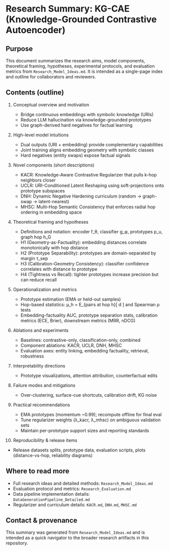Research Summary: KG-CAE (Knowledge-Grounded Contrastive Autoencoder)
===============================================================

Purpose
-------

This document summarizes the research aims, model components, theoretical framing, hypotheses, experimental protocols, and evaluation metrics from `Research_Model_Ideas.md`. It is intended as a single-page index and outline for collaborators and reviewers.

Contents (outline)
------------------

1. Conceptual overview and motivation
   - Bridge continuous embeddings with symbolic knowledge (URIs)
   - Reduce LLM hallucination via knowledge-grounded prototypes
   - Use graph-derived hard negatives for factual learning

2. High-level model intuitions
   - Dual outputs (URI + embedding) provide complementary capabilities
   - Joint training aligns embedding geometry with symbolic classes
   - Hard negatives (entity swaps) expose factual signals

3. Novel components (short descriptions)
   - KACR: Knowledge-Aware Contrastive Regularizer that pulls k-hop neighbors closer
   - UCLR: URI-Conditioned Latent Reshaping using soft-projections onto prototype subspaces
   - DNH: Dynamic Negative Hardening curriculum (random -> graph-swap -> latent-nearest)
   - MHSC: Multi-Hop Semantic Consistency that enforces radial hop ordering in embedding space

4. Theoretical framing and hypotheses
   - Definitions and notation: encoder f_θ, classifier g_φ, prototypes p_u, graph hop h_G
   - H1 (Geometry-as-Factuality): embedding distances correlate monotonically with hop distance
   - H2 (Prototype Separability): prototypes are domain-separated by margin τ_sep
   - H3 (Calibration-Geometry Consistency): classifier confidence correlates with distance to prototype
   - H4 (Tightness vs Recall): tighter prototypes increase precision but can reduce recall

5. Operationalization and metrics
   - Prototype estimation (EMA or held-out samples)
   - Hop-based statistics: μ_h = E_{pairs at hop h}[ d ] and Spearman ρ tests
   - Embedding-factuality AUC, prototype separation stats, calibration metrics (ECE, Brier), downstream metrics (MRR, nDCG)

6. Ablations and experiments
   - Baselines: contrastive-only, classification-only, combined
   - Component ablations: KACR, UCLR, DNH, MHSC
   - Evaluation axes: entity linking, embedding factuality, retrieval, robustness

7. Interpretability directions
   - Prototype visualizations, attention attribution, counterfactual edits

8. Failure modes and mitigations
   - Over-clustering, surface-cue shortcuts, calibration drift, KG noise

9. Practical recommendations
   - EMA prototypes (momentum ~0.99); recompute offline for final eval
   - Tune regularizer weights (λ_kacr, λ_mhsc) on ambiguous validation sets
   - Maintain per-prototype support sizes and reporting standards

10. Reproducibility & release items
   - Release datasets splits, prototype data, evaluation scripts, plots (distance-vs-hop, reliability diagrams)

Where to read more
------------------

- Full research ideas and detailed methods: `Research_Model_Ideas.md`
- Evaluation protocol and metrics: `Research_Evaluation.md`
- Data pipeline implementation details: `DataGenerationPipeline_Detailed.md`
- Regularizer and curriculum details: `KACR.md`, `DNH.md`, `MHSC.md`

Contact & provenance
--------------------

This summary was generated from `Research_Model_Ideas.md` and is intended as a quick navigator to the broader research artifacts in this repository.
